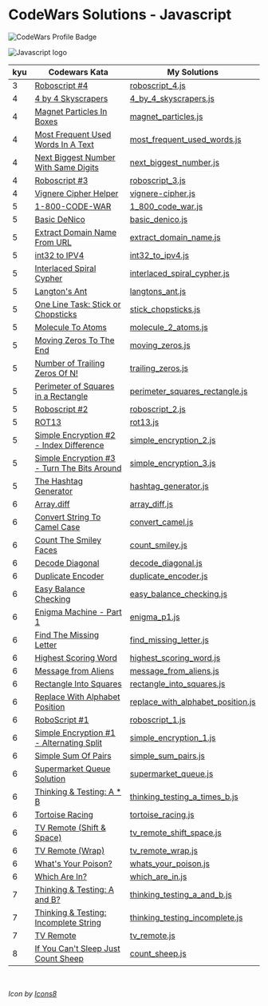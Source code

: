 # CodeWars Solutions - Javascript

![CodeWars Profile Badge](https://www.codewars.com/users/domwake/badges/large)

![Javascript logo](https://img.icons8.com/color/48/000000/javascript.png) 

| kyu | Codewars Kata | My Solutions |
| --- | --- | --- |
| 3 | [Roboscript #4](https://www.codewars.com/kata/594b898169c1d644f900002e) | [roboscript_4.js](/src/javascript/4kyu/roboscript_4.js) |
| 4 | [4 by 4 Skyscrapers](https://www.codewars.com/kata/5671d975d81d6c1c87000022) | [4_by_4_skyscrapers.js](/src/javascript/4kyu/4_by_4_skyscrapers.js) |
| 4 | [Magnet Particles In Boxes](https://www.codewars.com/kata/56c04261c3fcf33f2d000534) | [magnet_particles.js](/src/javascript/4kyu/magnet_particles.js) |
| 4 | [Most Frequent Used Words In A Text](https://www.codewars.com/kata/51e056fe544cf36c410000fb) | [most_frequent_used_words.js](/src/javascript/4kyu/most_frequent_used_words.js) |
| 4 | [Next Biggest Number With Same Digits](https://www.codewars.com/kata/55983863da40caa2c900004e) | [next_biggest_number.js](/src/javascript/4kyu/next_biggest_number.js) |
| 4 | [Roboscript #3](https://www.codewars.com/kata/58738d518ec3b4bf95000192) | [roboscript_3.js](/src/javascript/4kyu/roboscript_3.js) |
| 4 | [Vignere Cipher Helper](https://www.codewars.com/kata/52d1bd3694d26f8d6e0000d3) | [vignere-cipher.js](/src/javascript/4kyu/vignere-cipher.js) |
| 5 | [1-800-CODE-WAR](https://www.codewars.com/kata/5a3267b2ee1aaead3d000037) | [1_800_code_war.js](/src/javascript/5kyu/1_800_code_war.js) |
| 5 | [Basic DeNico](https://www.codewars.com/kata/596f610441372ee0de00006e) | [basic_denico.js](/src/javascript/5kyu/basic_denico.js) |
| 5 | [Extract Domain Name From URL](https://www.codewars.com/kata/514a024011ea4fb54200004b) | [extract_domain_name.js](/src/javascript/5kyu/extract_domain_name.js) |
| 5 | [int32 to IPV4](https://www.codewars.com/kata/52e88b39ffb6ac53a400022e) | [int32_to_ipv4.js](/src/javascript/5kyu/int32_to_ipv4.js) |
| 5 | [Interlaced Spiral Cypher](https://www.codewars.com/kata/5a24a35a837545ab04001614) | [interlaced_spiral_cypher.js](/src/javascript/5kyu/interlaced_spiral_cypher.js) |
| 5 | [Langton's Ant](https://www.codewars.com/kata/58e6996019af2cff71000081) | [langtons_ant.js](/src/javascript/5kyu/langtons_ant.js) |
| 5 | [One Line Task: Stick or Chopsticks](https://www.codewars.com/kata/58fdada9b4f81a844f0000cb) | [stick_chopsticks.js](/src/javascript/5kyu/stick_chopsticks.js) |
| 5 | [Molecule To Atoms](https://www.codewars.com/kata/52f831fa9d332c6591000511) | [molecule_2_atoms.js](/src/javascript/5kyu/molecule_2_atoms.js) |
| 5 | [Moving Zeros To The End](https://www.codewars.com/kata/52597aa56021e91c93000cb0) | [moving_zeros.js](/src/javascript/5kyu/moving_zeros.js) |
| 5 | [Number of Trailing Zeros Of N!](https://www.codewars.com/kata/52f787eb172a8b4ae1000a34) | [trailing_zeros.js](/src/javascript/5kyu/trailing_zeros.js) |
| 5 | [Perimeter of Squares in a Rectangle](https://www.codewars.com/kata/559a28007caad2ac4e000083) | [perimeter_squares_rectangle.js](/src/javascript/5kyu/perimeter_squares_rectangle.js) |
| 5 | [Roboscript #2](https://www.codewars.com/kata/5870fa11aa0428da750000da) | [roboscript_2.js](/src/javascript/5kyu/roboscript_2.js) |
| 5 | [ROT13](https://www.codewars.com/kata/52223df9e8f98c7aa7000062) | [rot13.js](/src/javascript/5kyu/rot13.js) |
| 5 | [Simple Encryption #2 - Index Difference](https://www.codewars.com/kata/5782b5ad202c0ef42f0012cb) | [simple_encryption_2.js](/src/javascript/5kyu/simple_encryption_2.js) |
| 5 | [Simple Encryption #3 - Turn The Bits Around](https://www.codewars.com/kata/57d0329442e44e65e8000bb5) | [simple_encryption_3.js](/src/javascript/5kyu/simple_encryption_3.js) |
| 5 | [The Hashtag Generator](https://www.codewars.com/kata/52449b062fb80683ec000024) | [hashtag_generator.js](/src/javascript/5kyu/hashtag_generator.js) |
| 6 | [Array.diff](https://www.codewars.com/kata/523f5d21c841566fde000009) | [array_diff.js](/src/javascript/6kyu/array_diff.js) |
| 6 | [Convert String To Camel Case](https://www.codewars.com/kata/517abf86da9663f1d2000003) | [convert_camel.js](/src/javascript/6kyu/convert_camel.js) |
| 6 | [Count The Smiley Faces](https://www.codewars.com/kata/583203e6eb35d7980400002a) | [count_smiley.js](/src/javascript/6kyu/count_smiley.js) |
| 6 | [Decode Diagonal](https://www.codewars.com/kata/55af0d33f9b829d0a800008d) | [decode_diagonal.js](/src/javascript/6kyu/decode_diagonal.js) |
| 6 | [Duplicate Encoder](https://www.codewars.com/kata/54b42f9314d9229fd6000d9c) | [duplicate_encoder.js](/src/javascript/6kyu/duplicate_encoder.js) |
| 6 | [Easy Balance Checking](https://www.codewars.com/kata/59d727d40e8c9dd2dd00009f) | [easy_balance_checking.js](/src/javascript/6kyu/easy_balance_checking.js) |
| 6 | [Enigma Machine - Part 1](https://www.codewars.com/kata/5523b97ac8f5025c45000900) | [enigma_p1.js](/src/javascript/6kyu/enigma_p1.js) |
| 6 | [Find The Missing Letter](https://www.codewars.com/kata/5839edaa6754d6fec10000a2) | [find_missing_letter.js](/src/javascript/6kyu/find_missing_letter.js) |
| 6 | [Highest Scoring Word](https://www.codewars.com/kata/57eb8fcdf670e99d9b000272) | [highest_scoring_word.js](/src/javascript/6kyu/highest_scoring_word.js) |
| 6 | [Message from Aliens](https://www.codewars.com/kata/598980a41e55117d93000015) | [message_from_aliens.js](/src/javascript/6kyu/message_from_aliens.js) |
| 6 | [Rectangle Into Squares](https://www.codewars.com/kata/55466989aeecab5aac00003e) | [rectangle_into_squares.js](/src/javascript/6kyu/rectangle_into_squares.js) |
| 6 | [Replace With Alphabet Position](https://www.codewars.com/kata/546f922b54af40e1e90001da) | [replace_with_alphabet_position.js](/src/javascript/6kyu/replace_with_alphabet_position.js) |
| 6 | [RoboScript #1](https://www.codewars.com/kata/58708934a44cfccca60000c4) | [roboscript_1.js](/src/javascript/6kyu/roboscript_1.js) |
| 6 | [Simple Encryption #1 - Alternating Split](https://www.codewars.com/kata/57814d79a56c88e3e0000786) | [simple_encryption_1.js](/src/javascript/6kyu/simple_encryption_1.js) |
| 6 | [Simple Sum Of Pairs](https://www.codewars.com/kata/5bc027fccd4ec86c840000b7) | [simple_sum_pairs.js](/src/javascript/6kyu/simple_sum_pairs.js) |
| 6 | [Supermarket Queue Solution](https://www.codewars.com/kata/57b06f90e298a7b53d000a86) | [supermarket_queue.js](/src/javascript/6kyu/supermarket_queue.js) |
| 6 | [Thinking & Testing: A * B](https://www.codewars.com/kata/5a90c9ecb171012b47000077) | [thinking_testing_a_times_b.js](/src/javascript/6kyu/thinking_testing_a_times_b.js) |
| 6 | [Tortoise Racing](https://www.codewars.com/kata/55e2adece53b4cdcb900006c) | [tortoise_racing.js](/src/javascript/6kyu/tortoise_racing.js) |
| 6 | [TV Remote (Shift & Space)](https://www.codewars.com/kata/5b277e94b6989dd1d9000009) | [tv_remote_shift_space.js](/src/javascript/6kyu/tv_remote_shift_space.js) |
| 6 | [TV Remote (Wrap)](https://www.codewars.com/kata/5b2c2c95b6989da552000120) | [tv_remote_wrap.js](/src/javascript/6kyu/tv_remote_wrap.js) |
| 6 | [What's Your Poison?](https://www.codewars.com/kata/58c47a95e4eb57a5b9000094) | [whats_your_poison.js](/src/javascript/6kyu/whats_your_poison.js) |
| 6 | [Which Are In?](https://www.codewars.com/kata/550554fd08b86f84fe000a58) | [which_are_in.js](/src/javascript/6kyu/which_are_in.js) |
| 7 | [Thinking & Testing: A and B?](https://www.codewars.com/kata/56d904db9963e9cf5000037d) | [thinking_testing_a_and_b.js](/src/javascript/7kyu/thinking_testing_a_and_b.js) |
| 7 | [Thinking & Testing: Incomplete String](https://www.codewars.com/kata/56d9292cc11bcc3629000533) | [thinking_testing_incomplete.js](/src/javascript/7kyu/thinking_testing_incomplete.js) |
| 7 | [TV Remote](https://www.codewars.com/kata/5a5032f4fd56cb958e00007a) | [tv_remote.js](/src/javascript/7kyu/tv_remote.js) |
| 8 | [If You Can't Sleep Just Count Sheep](https://www.codewars.com/kata/5b077ebdaf15be5c7f000077) | [count_sheep.js](/src/javascript/8kyu/count_sheep.js) |
<br />

*Icon by [Icons8](https://icons8.com/icon/108784/javascript)*
